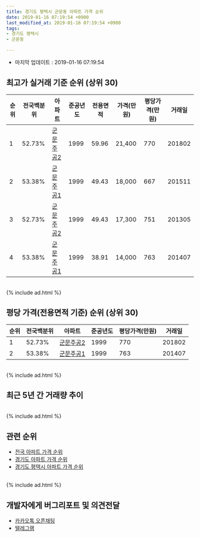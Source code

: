 ```yaml
---
title: 경기도 평택시 군문동 아파트 가격 순위
date: 2019-01-16 07:19:54 +0900
last_modified_at: 2019-01-16 07:19:54 +0900
tags:
- 경기도 평택시
- 군문동

---
```


* 마지막 업데이트 : 2019-01-16 07:19:54

## 최고가 실거래 기준 순위 (상위 30)


|순위|전국백분위|아파트|준공년도|전용면적|가격(만원)|평당가격(만원)|거래일|
|---|---|---|---|---|---|---|---|
|1|52.73%|[군문주공2](https://search.naver.com/search.naver?query=%EA%B2%BD%EA%B8%B0%EB%8F%84+%ED%8F%89%ED%83%9D%EC%8B%9C+%EA%B5%B0%EB%AC%B8%EB%8F%99+%EA%B5%B0%EB%AC%B8%EC%A3%BC%EA%B3%B52)|1999|59.96|21,400|770|201802|
|2|53.38%|[군문주공1](https://search.naver.com/search.naver?query=%EA%B2%BD%EA%B8%B0%EB%8F%84+%ED%8F%89%ED%83%9D%EC%8B%9C+%EA%B5%B0%EB%AC%B8%EB%8F%99+%EA%B5%B0%EB%AC%B8%EC%A3%BC%EA%B3%B51)|1999|49.43|18,000|667|201511|
|3|52.73%|[군문주공2](https://search.naver.com/search.naver?query=%EA%B2%BD%EA%B8%B0%EB%8F%84+%ED%8F%89%ED%83%9D%EC%8B%9C+%EA%B5%B0%EB%AC%B8%EB%8F%99+%EA%B5%B0%EB%AC%B8%EC%A3%BC%EA%B3%B52)|1999|49.43|17,300|751|201305|
|4|53.38%|[군문주공1](https://search.naver.com/search.naver?query=%EA%B2%BD%EA%B8%B0%EB%8F%84+%ED%8F%89%ED%83%9D%EC%8B%9C+%EA%B5%B0%EB%AC%B8%EB%8F%99+%EA%B5%B0%EB%AC%B8%EC%A3%BC%EA%B3%B51)|1999|38.91|14,000|763|201407|


<br>
{% include ad.html %}
<br>

## 평당 가격(전용면적 기준) 순위 (상위 30)


|순위|전국백분위|아파트|준공년도|평당가격(만원)|거래일|
|---|---|---|---|---|---|
|1|52.73%|[군문주공2](https://search.naver.com/search.naver?query=%EA%B2%BD%EA%B8%B0%EB%8F%84+%ED%8F%89%ED%83%9D%EC%8B%9C+%EA%B5%B0%EB%AC%B8%EB%8F%99+%EA%B5%B0%EB%AC%B8%EC%A3%BC%EA%B3%B52)|1999|770|201802|
|2|53.38%|[군문주공1](https://search.naver.com/search.naver?query=%EA%B2%BD%EA%B8%B0%EB%8F%84+%ED%8F%89%ED%83%9D%EC%8B%9C+%EA%B5%B0%EB%AC%B8%EB%8F%99+%EA%B5%B0%EB%AC%B8%EC%A3%BC%EA%B3%B51)|1999|763|201407|


<br>
{% include ad.html %}
<br>

## 최근 5년 간 거래량 추이


<div style="width:100%;">
    <canvas id="deal_progress" height="250"></canvas>
</div>

<script>
new Chart(document.getElementById("deal_progress"), {
    type: 'line',
    data: {
        labels: ['201401','201402','201403','201404','201405','201406','201407','201408','201409','201410','201411','201412','201501','201502','201503','201504','201505','201506','201507','201508','201509','201510','201511','201512','201601','201602','201603','201604','201605','201606','201607','201608','201609','201610','201611','201612','201701','201702','201703','201704','201705','201706','201707','201708','201709','201710','201711','201712','201801','201802','201803','201804','201805','201806','201807','201808','201809','201810','201811','201812','201901'],
        datasets: [{
            label: '실거래 수',
            pointRadius: 1,
            data: [10, 9, 17, 10, 7, 7, 10, 14, 14, 16, 7, 4, 6, 6, 17, 12, 15, 8, 16, 13, 11, 10, 8, 3, 5, 10, 8, 8, 7, 6, 9, 13, 8, 11, 6, 4, 5, 14, 16, 15, 10, 11, 9, 8, 7, 5, 9, 6, 3, 4, 11, 4, 6, 11, 4, 8, 8, 5, 1, 1, 1],
            borderColor: "rgba(255, 201, 14, 1)",
            backgroundColor: "rgba(255, 201, 14, 0.5)",
            fill: true,
        }]
    },
    options: {
        responsive: true,
        title: {
            display: true,
            text: '5년간 거래량 추이'
        },
        tooltips: {
            mode: 'index',
            intersect: false,
        },
        hover: {
            mode: 'nearest',
            intersect: true
        },
        scales: {
            xAxes: [{
                display: true,
                scaleLabel: {
                    display: true,
                    labelString: '년/월'
                }
            }],
            yAxes: [{
                display: true,
                ticks: {
                    suggestedMin: 0,
                },
                scaleLabel: {
                    display: true,
                    labelString: '실거래 수'
                }
            }]
        }
    }
});

</script>


<br>
{% include ad.html %}
<br>

## 관련 순위

- [전국 아파트 가격 순위](https://inasie.github.io/apt-ranking/전국)
- [경기도 아파트 가격 순위](https://inasie.github.io/apt-ranking/경기도)
- [경기도 평택시 아파트 가격 순위](https://inasie.github.io/apt-ranking/경기도-평택시)


<br>
{% include ad.html %}
<br>

## 개발자에게 버그리포트 및 의견전달

- [카카오톡 오픈채팅](https://open.kakao.com/o/gLJUAP4)
- [텔레그램](https://t.me/inasie)

